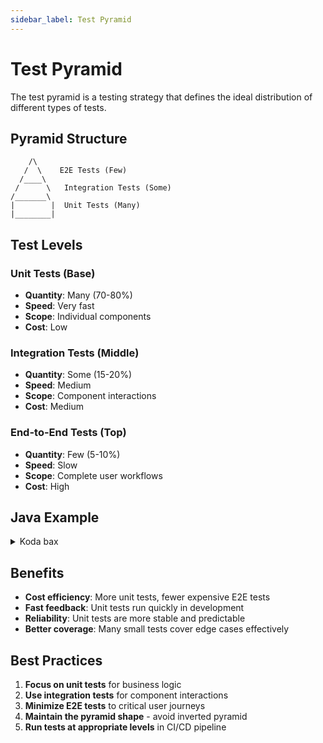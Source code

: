 ```yaml
---
sidebar_label: Test Pyramid
---
```

# Test Pyramid

The test pyramid is a testing strategy that defines the ideal distribution of different types of tests.

## Pyramid Structure

```
    /\
   /  \    E2E Tests (Few)
  /____\
 /      \   Integration Tests (Some)
/_______\
|        |  Unit Tests (Many)
|________|
```

## Test Levels

### Unit Tests (Base)
- **Quantity**: Many (70-80%)
- **Speed**: Very fast
- **Scope**: Individual components
- **Cost**: Low

### Integration Tests (Middle)
- **Quantity**: Some (15-20%)
- **Speed**: Medium
- **Scope**: Component interactions
- **Cost**: Medium

### End-to-End Tests (Top)
- **Quantity**: Few (5-10%)
- **Speed**: Slow
- **Scope**: Complete user workflows
- **Cost**: High

## Java Example

<details>
<summary>Koda bax</summary>

```java
// Unit Test (Base of pyramid)
@Test
void calculateTotal_WithValidItems_ReturnsSum() {
    Calculator calc = new Calculator();
    assertEquals(15, calc.add(10, 5));
}

// Integration Test (Middle)
@Test
@SpringBootTest
void userController_SavesUser_ToDatabase() {
    User user = new User("john");
    userController.createUser(user);
    assertTrue(userRepository.existsByName("john"));
}

// E2E Test (Top of pyramid)
@Test
void userRegistration_CompleteFlow_Success() {
    driver.get("/register");
    driver.findElement(By.id("username")).sendKeys("john");
    driver.findElement(By.id("submit")).click();
    assertTrue(driver.findElement(By.id("welcome")).isDisplayed());
}
```
</details>

## Benefits

- **Cost efficiency**: More unit tests, fewer expensive E2E tests
- **Fast feedback**: Unit tests run quickly in development
- **Reliability**: Unit tests are more stable and predictable
- **Better coverage**: Many small tests cover edge cases effectively

## Best Practices

1. **Focus on unit tests** for business logic
2. **Use integration tests** for component interactions
3. **Minimize E2E tests** to critical user journeys
4. **Maintain the pyramid shape** - avoid inverted pyramid
5. **Run tests at appropriate levels** in CI/CD pipeline